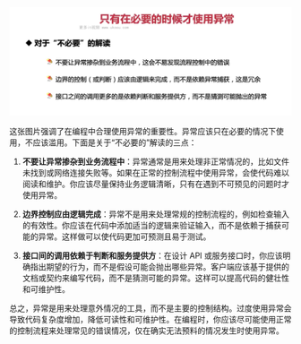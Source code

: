 ![alt text](image-13.png)

这张图片强调了在编程中合理使用异常的重要性。异常应该只在必要的情况下使用，不应该滥用。下面是关于“不必要的”解读的三点：

1. **不要让异常掺杂到业务流程中**：异常通常是用来处理非正常情况的，比如文件未找到或网络连接失败等。如果在正常的控制流程中使用异常，会使代码难以阅读和维护。你应该尽量保持业务逻辑清晰，只有在遇到不可预见的问题时才使用异常。

2. **边界控制应由逻辑完成**：异常不是用来处理常规的控制流程的，例如检查输入的有效性。你应该在代码中添加适当的逻辑来验证输入，而不是依赖于捕获可能的异常。这样做可以使代码更加可预测且易于测试。

3. **接口间的调用依赖于判断和服务提供方**：在设计 API 或服务接口时，你应该明确指出期望的行为，而不是假设可能会抛出哪些异常。客户端应该基于提供的文档或契约来编写代码，而不是猜测可能的异常。这样可以提高代码的健壮性和可维护性。

总之，异常是用来处理意外情况的工具，而不是主要的控制结构。过度使用异常会导致代码复杂度增加，降低可读性和可维护性。在编程时，你应该尽可能使用正常的控制流程来处理常见的错误情况，仅在确实无法预料的情况发生时使用异常。
